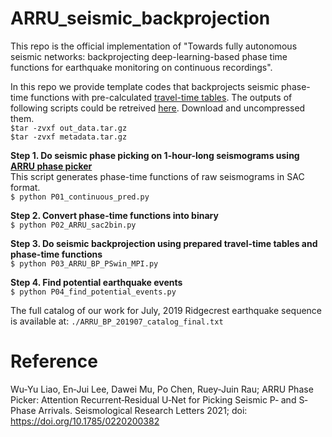 # ARRU_seismic_backprojection

This repo is the official implementation of "Towards fully autonomous seismic networks: backprojecting deep-learning-based phase time functions for earthquake monitoring on continuous recordings".<br/>

In this repo we provide template codes that backprojects seismic phase-time functions with pre-calculated [travel-time tables](https://drive.google.com/file/d/1OADPD0nwAeX5W843Wt9E6I5K8MiYS7nM/view?usp=sharing). The outputs of following scripts could be retreived [here](https://drive.google.com/file/d/101h8nZopPDV86DnYMxZEwJ7nj293Q1Z-/view?usp=sharing). Download and uncompressed them. <br/>
```$tar -zvxf out_data.tar.gz``` <br/>
```$tar -zvxf metadata.tar.gz``` <br/>

**Step 1. Do seismic phase picking on 1-hour-long seismograms using [ARRU phase picker](https://github.com/tso1257771/Attention-Recurrent-Residual-U-Net-for-earthquake-detection)**<br/>
This script generates phase-time functions of raw seismograms in SAC format.<br/>
```$ python P01_continuous_pred.py```<br/>

**Step 2. Convert phase-time functions into binary**<br/>
```$ python P02_ARRU_sac2bin.py```<br/>

**Step 3. Do seismic backprojection using prepared travel-time tables and phase-time functions**<br/>
```$ python P03_ARRU_BP_PSwin_MPI.py```<br/>

**Step 4. Find potential earthquake events**<br/>
```$ python P04_find_potential_events.py```

The full catalog of our work for July, 2019 Ridgecrest earthquake sequence is available at: ```./ARRU_BP_201907_catalog_final.txt```<br/>

# Reference
Wu‐Yu Liao, En‐Jui Lee, Dawei Mu, Po Chen, Ruey‐Juin Rau; ARRU Phase Picker: Attention Recurrent‐Residual U‐Net for Picking Seismic P‐ and S‐Phase Arrivals. Seismological Research Letters 2021; doi: https://doi.org/10.1785/0220200382
